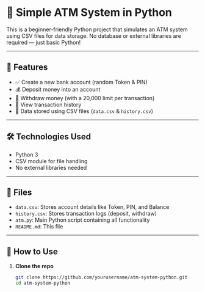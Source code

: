 # 🏧 Simple ATM System in Python

This is a beginner-friendly Python project that simulates an ATM system using CSV files for data storage. No database or external libraries are required — just basic Python!

---

## 🚀 Features

- ✅ Create a new bank account (random Token & PIN)
- 💰 Deposit money into an account
- 💸 Withdraw money (with a 20,000 limit per transaction)
- 📜 View transaction history
- 🧠 Data stored using CSV files (`data.csv` & `history.csv`)

---

## 🛠️ Technologies Used

- Python 3
- CSV module for file handling
- No external libraries needed

---

## 📂 Files

- `data.csv`: Stores account details like Token, PIN, and Balance
- `history.csv`: Stores transaction logs (deposit, withdraw)
- `atm.py`: Main Python script containing all functionality
- `README.md`: This file

---

## 🧪 How to Use

1. **Clone the repo**
   ```bash
   git clone https://github.com/yourusername/atm-system-python.git
   cd atm-system-python
